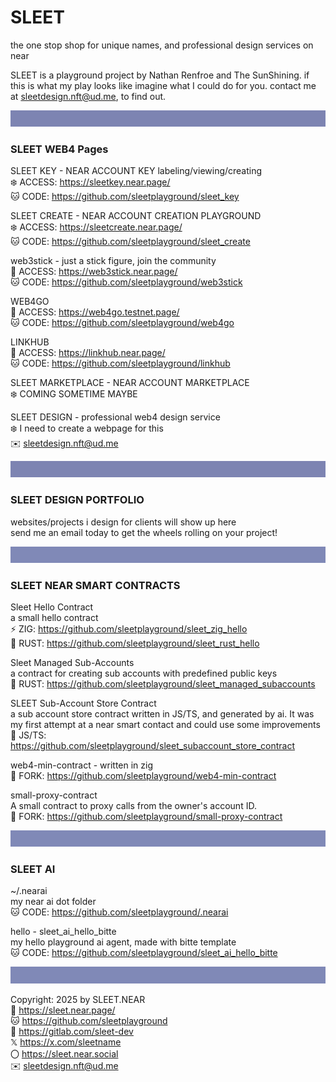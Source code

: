 # SLEET
the one stop shop for unique names, and professional design services on near

SLEET is a playground project by Nathan Renfroe and The SunShining.
if this is what my play looks like imagine what I could do for you.
contact me at sleetdesign.nft@ud.me, to find out.


![](../src/sleet_banner_100px_7d84b2.svg)
### SLEET WEB4 Pages

SLEET KEY - NEAR ACCOUNT KEY labeling/viewing/creating
<br/>
❄️ ACCESS: https://sleetkey.near.page/
<br/>
🐱 CODE: https://github.com/sleetplayground/sleet_key

SLEET CREATE - NEAR ACCOUNT CREATION PLAYGROUND
<br/>
❄️ ACCESS: https://sleetcreate.near.page/
<br/>
🐱 CODE: https://github.com/sleetplayground/sleet_create

web3stick - just a stick figure, join the community
<br/>
🔗 ACCESS: https://web3stick.near.page/
<br/>
🐱 CODE: https://github.com/sleetplayground/web3stick

WEB4GO
<br/>
🔗 ACCESS: https://web4go.testnet.page/
<br/>
🐱 CODE: https://github.com/sleetplayground/web4go

LINKHUB
<br/>
🔗 ACCESS: https://linkhub.near.page/
<br/>
🐱 CODE: https://github.com/sleetplayground/linkhub


SLEET MARKETPLACE - NEAR ACCOUNT MARKETPLACE
<br/>
❄️ COMING SOMETIME MAYBE

SLEET DESIGN - professional web4 design service
<br/>
❄️ I need to create a webpage for this
<br/>
✉️  sleetdesign.nft@ud.me

![](../src/sleet_banner_100px_7d84b2.svg)
### SLEET DESIGN PORTFOLIO

websites/projects i design for clients will show up here
<br/>
send me an email today to get the wheels rolling on your project!


![](../src/sleet_banner_100px_8089b7.svg)
### SLEET NEAR SMART CONTRACTS

Sleet Hello Contract
<br/>
a small hello contract
<br/>
⚡️ ZIG: https://github.com/sleetplayground/sleet_zig_hello
<br/>
🦀 RUST: https://github.com/sleetplayground/sleet_rust_hello

Sleet Managed Sub-Accounts
<br/>
a contract for creating sub accounts with predefined public keys
<br/>
🦀 RUST: https://github.com/sleetplayground/sleet_managed_subaccounts

SLEET Sub-Account Store Contract
<br/>
a sub account store contract written in JS/TS, and generated by ai. It was my first attempt at a near smart contact and could use some improvements
<br/>
🐠 JS/TS: https://github.com/sleetplayground/sleet_subaccount_store_contract

web4-min-contract - written in zig
<br/>
🍴 FORK: https://github.com/sleetplayground/web4-min-contract

small-proxy-contract
<br/>
A small contract to proxy calls from the owner's account ID.
<br/>
🍴 FORK: https://github.com/sleetplayground/small-proxy-contract


![](../src/sleet_banner_100px_8089b7.svg)
### SLEET AI

~/.nearai
<br/>
my near ai dot folder
<br/>
🐱 CODE: https://github.com/sleetplayground/.nearai




hello - sleet_ai_hello_bitte
<br/>
my hello playground ai agent, made with bitte template
<br/>
🐱 CODE: https://github.com/sleetplayground/sleet_ai_hello_bitte


![](../src/sleet_banner_100px_8089b7.svg)

Copyright: 2025 by SLEET.NEAR
<br/>
🔗 https://sleet.near.page/
<br/>
🐱 https://github.com/sleetplayground
<br/>
🦊 https://gitlab.com/sleet-dev
<br/>
𝕏 https://x.com/sleetname
<br/>
〇 https://sleet.near.social
<br/>
✉️ sleetdesign.nft@ud.me